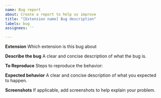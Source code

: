 ```yaml
---
name: Bug report
about: Create a report to help us improve
title: "[Extension name] Bug description"
labels: bug
assignees: ''

---
```


**Extension**
Which extension is this bug about

**Describe the bug**
A clear and concise description of what the bug is.

**To Reproduce**
Steps to reproduce the behavior:

**Expected behavior**
A clear and concise description of what you expected to happen.

**Screenshots**
If applicable, add screenshots to help explain your problem.
